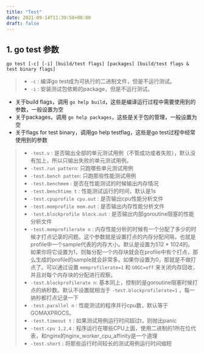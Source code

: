 ```yaml
---
title: "Test"
date: 2021-09-14T11:39:58+08:00
draft: false
---
```


## 1. go test 参数
`go test [-c] [-i] [build/test flags] [packages] [build/test flags & test binary flags]`

> - `-c` : 编译go test成为可执行的二进制文件，但是不运行测试。
> - `-i` : 安装测试包依赖的package，但是不运行测试。

- 关于build flags，调用 `go help build`，这些是编译运行过程中需要使用到的参数，一般设置为空
- 关于packages，调用 `go help packages`，这些是关于包的管理，一般设置为空
- 关于flags for test binary，调用go help testflag，这些是go test过程中经常使用到的参数

> - `-test.v` : 是否输出全部的单元测试用例（不管成功或者失败），默认没有加上，所以只输出失败的单元测试用例。
> - `-test.run pattern`: 只跑哪些单元测试用例
> - `-test.bench patten`: 只跑那些性能测试用例
> - `-test.benchmem` : 是否在性能测试的时候输出内存情况
> - `-test.benchtime t` : 性能测试运行的时间，默认是1s
> - `-test.cpuprofile cpu.out` : 是否输出cpu性能分析文件
> - `-test.memprofile mem.out` : 是否输出内存性能分析文件
> - `-test.blockprofile block.out` : 是否输出内部goroutine阻塞的性能分析文件
> - `-test.memprofilerate n` : 内存性能分析的时候有一个分配了多少的时候才打点记录的问题。这个参数就是设置打点的内存分配间隔，也就是profile中一个sample代表的内存大小。默认是设置为512 * 1024的。如果你将它设置为1，则每分配一个内存块就会在profile中有个打点，那么生成的profile的sample就会非常多。如果你设置为0，那就是不做打点了。可以通过设置 `memprofilerate=1` 和 `GOGC=off` 来关闭内存回收，并且对每个内存块的分配进行观察。
> - `-test.blockprofilerate n`: 基本同上，控制的是goroutine阻塞时候打点的纳秒数。默认不设置就相当于 `-test.blockprofilerate=1` ，每一纳秒都打点记录一下
> - `-test.parallel n` : 性能测试的程序并行cpu数，默认等于GOMAXPROCS。
> - `-test.timeout t` : 如果测试用例运行时间超过t，则抛出panic
> - `-test.cpu 1,2,4` : 程序运行在哪些CPU上面，使用二进制的1所在位代表，和nginx的nginx_worker_cpu_affinity是一个道理
> - `-test.short` : 将那些运行时间较长的测试用例运行时间缩短


